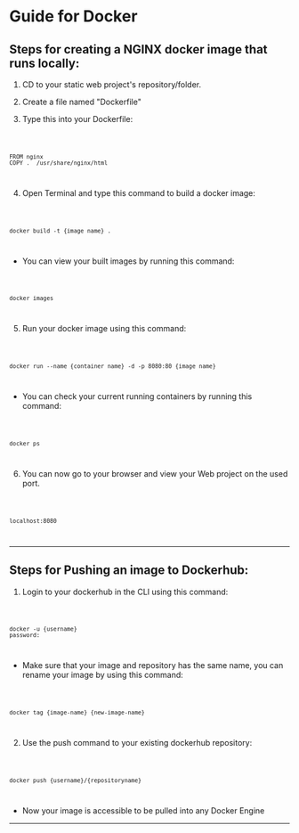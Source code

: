 # Guide for Docker

## Steps for creating a NGINX docker image that runs locally:

1) CD to your static web project's repository/folder.

2) Create a file named "Dockerfile"

3) Type this into your Dockerfile:

<code>
	
    FROM nginx
	COPY .  /usr/share/nginx/html
	
</code>
	

4) Open Terminal and type this command to build a docker image:

<code>

    docker build -t {image name} . 
    
</code>
	

- You can view your built images by running this command:

<code> 

    docker images 

</code>
	

5) Run your docker image using this command:

<code> 

    docker run --name {container name} -d -p 8080:80 {image name}

</code>
	

- You can check your current running containers by running this command:

<code> 

    docker ps

</code>
	

6) You can now go to your browser and view your Web project on the used port.

<code> 

    localhost:8080

</code>
	

<hr>

## Steps for Pushing an image to Dockerhub:

1) Login to your dockerhub in the CLI using this command:

<code> 

    docker -u {username}
	password:

</code>
	

- Make sure that your image and repository has the same name, you can rename your image by using this command:

<code> 

    docker tag {image-name} {new-image-name}

</code>
	

2) Use the push command to your existing dockerhub repository:

<code> 

    docker push {username}/{repositoryname}

</code>
	

- Now your image is accessible to be pulled into any Docker Engine

<hr>

